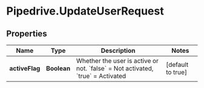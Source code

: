 # Pipedrive.UpdateUserRequest

## Properties

Name | Type | Description | Notes
------------ | ------------- | ------------- | -------------
**activeFlag** | **Boolean** | Whether the user is active or not. &#x60;false&#x60; &#x3D; Not activated, &#x60;true&#x60; &#x3D; Activated | [default to true]


